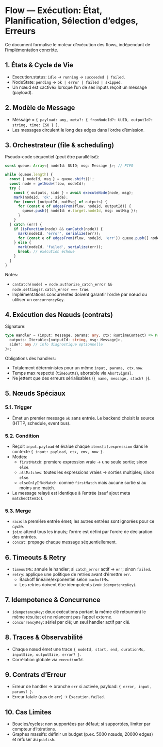 # Flow — Exécution: État, Planification, Sélection d’edges, Erreurs

Ce document formalise le moteur d’exécution des flows, indépendant de l’implémentation concrète.

## 1. États & Cycle de Vie

- Execution.status: `idle` → `running` → `succeeded | failed`.
- NodeState: `pending` → `ok | error | failed | skipped`.
- Un nœud est «activé» lorsque l’un de ses inputs reçoit un message (payload).

## 2. Modèle de Message

- Message = `{ payload: any, meta?: { fromNodeId?: UUID, outputId?: string, time: ISO } }`.
- Les messages circulent le long des edges dans l’ordre d’émission.

## 3. Orchestrateur (file & scheduling)

Pseudo-code séquentiel (peut être parallélisé):

```ts
const queue: Array<{ nodeId: UUID; msg: Message }>; // FIFO

while (queue.length) {
  const { nodeId, msg } = queue.shift()!;
  const node = getNode(flow, nodeId);
  try {
    const { outputs, side } = await executeNode(node, msg);
    mark(nodeId, 'ok', side);
    for (const [outputId, outMsg] of outputs) {
      for (const e of edgesFrom(flow, nodeId, outputId)) {
        queue.push({ nodeId: e.target.nodeId, msg: outMsg });
      }
    }
  } catch (err) {
    if (isFunction(node) && canCatch(node)) {
      mark(nodeId, 'error', serialize(err));
      for (const e of edgesFrom(flow, nodeId, 'err')) queue.push({ nodeId: e.target.nodeId, msg });
    } else {
      mark(nodeId, 'failed', serialize(err));
      break; // exécution échoue
    }
  }
}
```

Notes:
- `canCatch(node) = node.authorize_catch_error && node.settings?.catch_error === true`.
- Implémentations concurrentes doivent garantir l’ordre par nœud ou utiliser un `concurrencyKey`.

## 4. Exécution des Nœuds (contrats)

Signature:
```ts
type Handler = (input: Message, params: any, ctx: RuntimeContext) => Promise<{
  outputs: Iterable<[outputId: string, msg: Message]>,
  side?: any // info diagnostique optionnelle
}>;
```

Obligations des handlers:
- Totalement déterministes pour un même `input, params, ctx.now`.
- Temps max respecté (`timeoutMs`), abortable via `AbortSignal`.
- Ne jettent que des erreurs sérialisables (`{ name, message, stack? }`).

## 5. Nœuds Spéciaux

### 5.1. Trigger
- Émet un premier message `ok` sans entrée. Le backend choisit la source (HTTP, schedule, event bus).

### 5.2. Condition
- Reçoit `input.payload` et évalue chaque `items[i].expression` dans le contexte `{ input: payload, ctx, env, now }`.
- Modes:
  - `firstMatch`: première expression vraie → une seule sortie; sinon `else`.
  - `allMatches`: toutes les expressions vraies → sorties multiples; sinon `else`.
  - `elseOnlyIfNoMatch`: comme `firstMatch` mais aucune sortie si au moins une match.
- Le message relayé est identique à l’entrée (sauf ajout meta `matchedItemId`).

### 5.3. Merge
- `race`: la première entrée émet; les autres entrées sont ignorées pour ce cycle.
- `join`: attend tous les inputs; l’ordre est défini par l’ordre de déclaration des entrées.
- `concat`: propage chaque message séquentiellement.

## 6. Timeouts & Retry

- `timeoutMs`: annule le handler; si `catch_error` actif → `err`; sinon `failed`.
- `retry`: applique une politique de retries avant d’émettre `err`.
  - Backoff linéaire/exponentiel selon `backoffMs`.
  - Les retries doivent être idempotents (voir `idempotencyKey`).

## 7. Idempotence & Concurrence

- `idempotencyKey`: deux exécutions portant la même clé retournent le même résultat et ne relancent pas l’appel externe.
- `concurrencyKey`: sériel par clé; un seul handler actif par clé.

## 8. Traces & Observabilité

- Chaque nœud émet une trace `{ nodeId, start, end, durationMs, inputSize, outputSize, error? }`.
- Corrélation globale via `executionId`.

## 9. Contrats d’Erreur

- Erreur de handler → branche `err` si activée, payload: `{ error, input, params? }`.
- Erreur fatale (pas de `err`) → `Execution.failed`.

## 10. Cas Limites

- Boucles/cycles: non supportées par défaut; si supportées, limiter par compteur d’itérations.
- Graphes massifs: définir un budget (p.ex. 5000 nœuds, 20000 edges) et refuser au `publish`.

